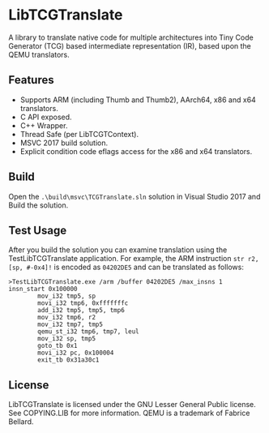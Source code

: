 LibTCGTranslate
===============

A library to translate native code for multiple architectures into Tiny Code Generator (TCG) based intermediate representation (IR), based upon the QEMU translators.

Features
--------

 * Supports ARM (including Thumb and Thumb2), AArch64, x86 and x64 translators.
 * C API exposed.
 * C++ Wrapper.
 * Thread Safe (per LibTCGTContext).
 * MSVC 2017 build solution.
 * Explicit condition code eflags access for the x86 and x64 translators.
 
Build
-----

Open the `.\build\msvc\TCGTranslate.sln` solution in Visual Studio 2017 and Build the solution.

Test Usage
----------

After you build the solution you can examine translation using the TestLibTCGTranslate application. For example, the ARM instruction `str r2, [sp, #-0x4]!` is encoded as `04202DE5` and can be translated as follows:

```
>TestLibTCGTranslate.exe /arm /buffer 04202DE5 /max_insns 1
insn_start 0x100000
        mov_i32 tmp5, sp
        movi_i32 tmp6, 0xfffffffc
        add_i32 tmp5, tmp5, tmp6
        mov_i32 tmp6, r2
        mov_i32 tmp7, tmp5
        qemu_st_i32 tmp6, tmp7, leul
        mov_i32 sp, tmp5
        goto_tb 0x1
        movi_i32 pc, 0x100004
        exit_tb 0x31a30c1
```

License
-------
LibTCGTranslate is licensed under the GNU Lesser General Public license. See COPYING.LIB for more information. QEMU is a trademark of Fabrice Bellard.

